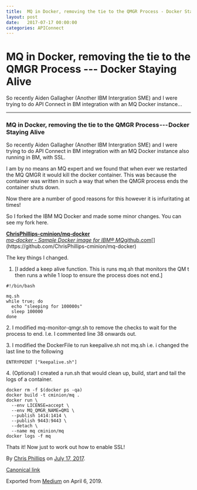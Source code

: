 ```yaml
---
title:  MQ in Docker, removing the tie to the QMGR Process - Docker Staying Alive
layout: post
date:   2017-07-17 00:00:00
categories: APIConnect
---
```


MQ in Docker, removing the tie to the QMGR Process --- Docker Staying Alive
===========================================================================


So recently Aiden Gallagher (Another IBM Intergration SME) and I were
trying to do API Connect in BM integration with an MQ Docker instance...






------------------------------------------------------------------------




### MQ in Docker, removing the tie to the QMGR Process --- Docker Staying Alive

So recently Aiden Gallagher (Another IBM Intergration SME) and I were
trying to do API Connect in BM integration with an MQ Docker instance
also running in BM, with SSL.

I am by no means an MQ expert and we found that when ever we restarted
the MQ QMGR it would kill the docker container. This was because the
container was written in such a way that when the QMGR process ends the
container shuts down.

Now there are a number of good reasons for this however it is
infuritating at times!

So I forked the IBM MQ Docker and made some minor changes. You can see
my fork here.


[**ChrisPhillips-cminion/mq-docker**\
*mq-docker - Sample Docker image for IBM®
MQ*github.com](https://github.com/ChrisPhillips-cminion/mq-docker "https://github.com/ChrisPhillips-cminion/mq-docker")[](https://github.com/ChrisPhillips-cminion/mq-docker)


The key things I changed.

1.  [I added a keep alive function. This is runs mq.sh that monitors the
    QM t then runs a while 1 loop to ensure the process does not
    end.]

```
#!/bin/bash
```

```
mq.sh
while true; do
  echo "sleeping for 100000s"
  sleep 100000
done
```

2\. I modified mq-monitor-qmgr.sh to remove the checks to wait for the
process to end. I.e. I commented line 38 onwards out.

3\. I modified the DockerFile to run keepalive.sh not mq.sh i.e. i
changed the last line to the following

```
ENTRYPOINT ["keepalive.sh"]
```

4\. (Optional) I created a run.sh that would clean up, build, start and
tail the logs of a container.

```
docker rm -f $(docker ps -qa)
docker build -t cminion/mq .
docker run \
  --env LICENSE=accept \
  --env MQ_QMGR_NAME=QM1 \
  --publish 1414:1414 \
  --publish 9443:9443 \
  --detach \
  --name mq cminion/mq
docker logs -f mq
```

Thats it! Now just to work out how to enable SSL!





By [Chris Phillips](https://medium.com/@cminion) on
[July 17, 2017](https://medium.com/p/9197ca0fafc3).

[Canonical
link](https://medium.com/@cminion/mq-in-docker-removing-the-tie-to-the-qmgr-process-docker-staying-alive-9197ca0fafc3)

Exported from [Medium](https://medium.com) on April 6, 2019.
